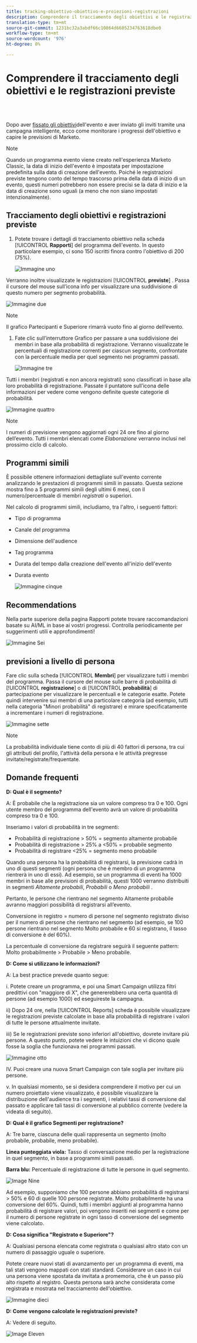 ```yaml
---
title: tracking-obiettivo-obiettivo-e-proiezioni-registrazioni
description: Comprendere il tracciamento degli obiettivi e le registrazioni previste
translation-type: tm+mt
source-git-commit: 1231bc32a3abdf66c10864d6605234763618dbe0
workflow-type: tm+mt
source-wordcount: '976'
ht-degree: 0%

---
```



# Comprendere il tracciamento degli obiettivi e le registrazioni previste

<br> 

Dopo aver [fissato gli obiettivi](/help/sky/setting-event-goals.md)dell&#39;evento e aver inviato gli inviti tramite una campagna [](/help/sky/create-a-smart-campaign.md)intelligente, ecco come monitorare i progressi dell&#39;obiettivo e capire le previsioni di Marketo.

>[!NOTE]
>
>Quando un programma evento viene creato nell&#39;esperienza Marketo Classic, la data di inizio dell&#39;evento è impostata per impostazione predefinita sulla data di creazione dell&#39;evento. Poiché le registrazioni previste tengono conto del tempo trascorso prima della data di inizio di un evento, questi numeri potrebbero non essere precisi se la data di inizio e la data di creazione sono uguali (a meno che non siano impostati intenzionalmente).

## Tracciamento degli obiettivi e registrazioni previste

1. Potete trovare i dettagli di tracciamento obiettivo nella scheda [!UICONTROL **Rapporti**] del programma dell&#39;evento. In questo particolare esempio, ci sono 150 iscritti finora contro l&#39;obiettivo di 200 (75%).

   ![Immagine uno](/help/sky/assets/predictive-audiences/understanding-goal-tracking-and-projected-registrations/understanding-goal-tracking-and-projected-registrations-1.png)

Verranno inoltre visualizzate le registrazioni [!UICONTROL **previste**] . Passa il cursore del mouse sull’icona info per visualizzare una suddivisione di questo numero per segmento probabilità.

![Immagine due](/help/sky/assets/predictive-audiences/understanding-goal-tracking-and-projected-registrations/understanding-goal-tracking-and-projected-registrations-2.png)

>[!NOTE]
>
>Il grafico Partecipanti e Superiore rimarrà vuoto fino al giorno dell’evento.

1. Fate clic sull’interruttore Grafico per passare a una suddivisione dei membri in base alla probabilità di registrazione. Verranno visualizzate le percentuali di registrazione correnti per ciascun segmento, confrontate con la percentuale media per quel segmento nei programmi passati.

   ![Immagine tre](/help/sky/assets/predictive-audiences/understanding-goal-tracking-and-projected-registrations/understanding-goal-tracking-and-projected-registrations-3.png)

Tutti i membri (registrati e non ancora registrati) sono classificati in base alla loro probabilità di registrazione. Passate il puntatore sull’icona delle informazioni per vedere come vengono definite queste categorie di probabilità.

![Immagine quattro](/help/sky/assets/predictive-audiences/understanding-goal-tracking-and-projected-registrations/understanding-goal-tracking-and-projected-registrations-4.png)

>[!NOTE]
>
>I numeri di previsione vengono aggiornati ogni 24 ore fino al giorno dell’evento. Tutti i membri elencati come _Elaborazione_ verranno inclusi nel prossimo ciclo di calcolo.

## Programmi simili

È possibile ottenere informazioni dettagliate sull&#39;evento corrente analizzando le prestazioni di programmi simili in passato. Questa sezione mostra fino a 5 programmi simili degli ultimi 6 mesi, con il numero/percentuale di membri _registrati_ o superiori.

Nel calcolo di programmi simili, includiamo, tra l&#39;altro, i seguenti fattori:

* Tipo di programma
* Canale del programma
* Dimensione dell&#39;audience
* Tag programma
* Durata del tempo dalla creazione dell&#39;evento all&#39;inizio dell&#39;evento
* Durata evento

   ![Immagine cinque](/help/sky/assets/predictive-audiences/understanding-goal-tracking-and-projected-registrations/understanding-goal-tracking-and-projected-registrations-5.png)

## Recommendations

Nella parte superiore della pagina Rapporti potete trovare raccomandazioni basate su AI/ML in base ai vostri progressi. Controlla periodicamente per suggerimenti utili e approfondimenti!

![Immagine Sei](/help/sky/assets/predictive-audiences/understanding-goal-tracking-and-projected-registrations/understanding-goal-tracking-and-projected-registrations-6.png)

## previsioni a livello di persona

Fare clic sulla scheda [!UICONTROL **Membri**] per visualizzare tutti i membri del programma. Passa il cursore del mouse sulle barre di probabilità di [!UICONTROL **registrazione**] o di [!UICONTROL **probabilità**] di partecipazione per visualizzare le percentuali e le categorie esatte. Potete quindi intervenire sui membri di una particolare categoria (ad esempio, tutti nella categoria &quot;Minori probabilità&quot; di registrare) e mirare specificatamente a incrementare i numeri di registrazione.

![Immagine sette](/help/sky/assets/predictive-audiences/understanding-goal-tracking-and-projected-registrations/understanding-goal-tracking-and-projected-registrations-7.png)

>[!NOTE]
>
>La probabilità individuale tiene conto di più di 40 fattori di persona, tra cui gli attributi del profilo, l&#39;attività della persona e le attività pregresse invitate/registrate/frequentate.

## Domande frequenti

**D: Qual è il segmento?**

A: È probabile che la registrazione sia un valore compreso tra 0 e 100. Ogni utente membro del programma dell&#39;evento avrà un valore di probabilità compreso tra 0 e 100.

Inseriamo i valori di probabilità in tre segmenti:

* Probabilità di registrazione > 50% = segmento altamente probabile
* Probabilità di registrazione > 25% a &lt;50% = probabile segmento
* Probabilità di registrare &lt;25% = segmento meno probabile

Quando una persona ha la probabilità di registrarsi, la previsione cadrà in uno di questi segmenti (ogni persona che è membro di un programma rientrerà in uno di essi). Ad esempio, se un programma di eventi ha 1000 membri in base alle previsioni di probabilità, questi 1000 verranno distribuiti in segmenti _Altamente probabili_, _Probabili_ o _Meno probabili_ .

Pertanto, le persone che rientrano nel segmento Altamente probabile avranno maggiori possibilità di registrarsi all’evento.

Conversione in registro = numero di persone nel segmento registrato diviso per il numero di persone che rientrano nel segmento (ad esempio, se 100 persone rientrano nel segmento Molto probabile e 60 si registrano, il tasso di conversione è del 60%).

La percentuale di conversione da registrare seguirà il seguente pattern: Molto probabilmente > Probabile > Meno probabile.

**D: Come si utilizzano le informazioni?**

A: La best practice prevede quanto segue:

i. Potete creare un programma, e poi una Smart Campaign utilizza filtri predittivi con &quot;maggiore di X&quot;, che genererebbero una certa quantità di persone (ad esempio 1000) ed eseguireste la campagna.

ii) Dopo 24 ore, nella [!UICONTROL Reports] scheda è possibile visualizzare le registrazioni previste calcolate in base alla probabilità di registrare i valori di tutte le persone attualmente invitate.

iii) Se le registrazioni previste sono inferiori all&#39;obiettivo, dovrete invitare più persone. A questo punto, potete vedere le intuizioni che vi dicono quale fosse la soglia che funzionava nei programmi passati.

![Immagine otto](/help/sky/assets/predictive-audiences/understanding-goal-tracking-and-projected-registrations/understanding-goal-tracking-and-projected-registrations-8.png)

IV. Puoi creare una nuova Smart Campaign con tale soglia per invitare più persone.

v. In qualsiasi momento, se si desidera comprendere il motivo per cui un numero proiettato viene visualizzato, è possibile visualizzare la distribuzione dell&#39;audience tra i segmenti, i relativi tassi di conversione dal passato e applicare tali tassi di conversione al pubblico corrente (vedere la videata di seguito).

**D: Qual è il grafico Segmenti per registrazione?**

A: Tre barre, ciascuna delle quali rappresenta un segmento (molto probabile, probabile, meno probabile).

**Linea punteggiata viola:** Tasso di conversazione medio per la registrazione in quel segmento, in base a programmi simili passati.

**Barra blu:** Percentuale di registrazione di tutte le persone in quel segmento.

![Image Nine](/help/sky/assets/predictive-audiences/understanding-goal-tracking-and-projected-registrations/understanding-goal-tracking-and-projected-registrations-9.png)

Ad esempio, supponiamo che 100 persone abbiano probabilità di registrarsi > 50% e 60 di quelle 100 persone registrate. Molto probabilmente ha una conversione del 60%. Quindi, tutti i membri aggiunti al programma hanno probabilità di registrare valori, poi vengono inseriti nei segmenti e come per il numero di persone registrate in ogni tasso di conversione del segmento viene calcolato.

**D: Cosa significa &quot;Registrato e Superiore&quot;?**

A: Qualsiasi persona elencata come registrata o qualsiasi altro stato con un numero di passaggio uguale o superiore.

Potete creare nuovi stati di avanzamento per un programma di eventi, ma tali stati vengono mappati con stati standard. Considerare un caso in cui una persona viene spostata da invitata a promemoria, che è un passo più alto rispetto al registro. Questa persona sarà anche considerata come registrata e mostrata nel tracciamento dell&#39;obiettivo.

![Immagine dieci](/help/sky/assets/predictive-audiences/understanding-goal-tracking-and-projected-registrations/understanding-goal-tracking-and-projected-registrations-10.png)

**D: Come vengono calcolate le registrazioni previste?**

A: Vedere di seguito.

![Image Eleven](/help/sky/assets/predictive-audiences/understanding-goal-tracking-and-projected-registrations/understanding-goal-tracking-and-projected-registrations-11.png)
